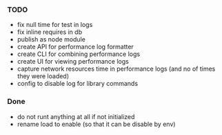 ### TODO

- fix null time for test in logs
- fix inline requires in db
- publish as node module
- create API for performance log formatter
- create CLI for combining performance logs
- create UI for viewing performance logs
- capture network resources time in performance logs (and no of times they were loaded)
- config to disable log for library commands

### Done

- do not runt anything at all if not initialized
- rename load to enable (so that it can be disable by env)
